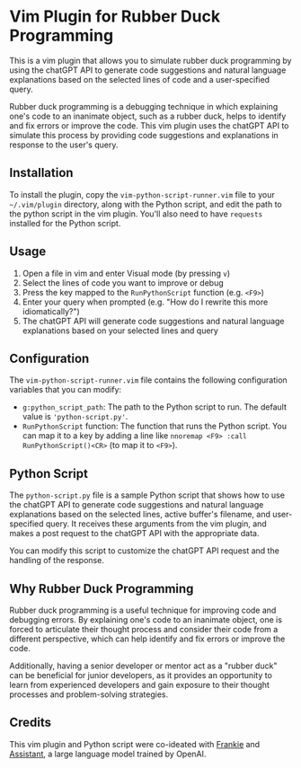 # Vim Plugin for Rubber Duck Programming

This is a vim plugin that allows you to simulate rubber duck programming by using the chatGPT API to generate code suggestions and natural language explanations based on the selected lines of code and a user-specified query.

Rubber duck programming is a debugging technique in which explaining one's code to an inanimate object, such as a rubber duck, helps to identify and fix errors or improve the code. This vim plugin uses the chatGPT API to simulate this process by providing code suggestions and explanations in response to the user's query.

## Installation

To install the plugin, copy the `vim-python-script-runner.vim` file to your `~/.vim/plugin` directory, along with the Python script, and edit the path to the python script in the vim plugin. You'll also need to have `requests` installed for the Python script.

## Usage

1. Open a file in vim and enter Visual mode (by pressing `v`)
2. Select the lines of code you want to improve or debug
3. Press the key mapped to the `RunPythonScript` function (e.g. `<F9>`)
4. Enter your query when prompted (e.g. "How do I rewrite this more idiomatically?")
5. The chatGPT API will generate code suggestions and natural language explanations based on your selected lines and query

## Configuration

The `vim-python-script-runner.vim` file contains the following configuration variables that you can modify:

- `g:python_script_path`: The path to the Python script to run. The default value is `'python-script.py'`.
- `RunPythonScript` function: The function that runs the Python script. You can map it to a key by adding a line like `nnoremap <F9> :call RunPythonScript()<CR>` (to map it to `<F9>`).

## Python Script

The `python-script.py` file is a sample Python script that shows how to use the chatGPT API to generate code suggestions and natural language explanations based on the selected lines, active buffer's filename, and user-specified query. It receives these arguments from the vim plugin, and makes a post request to the chatGPT API with the appropriate data.

You can modify this script to customize the chatGPT API request and the handling of the response.

## Why Rubber Duck Programming

Rubber duck programming is a useful technique for improving code and debugging errors. By explaining one's code to an inanimate object, one is forced to articulate their thought process and consider their code from a different perspective, which can help identify and fix errors or improve the code.

Additionally, having a senior developer or mentor act as a "rubber duck" can be beneficial for junior developers, as it provides an opportunity to learn from experienced developers and gain exposure to their thought processes and problem-solving strategies.

## Credits

This vim plugin and Python script were co-ideated with [Frankie](https://twitter.com/FrankieIsLost) and [Assistant](chat.openai.com/chat), a large language model trained by OpenAI.
